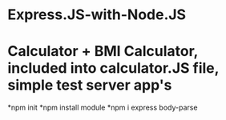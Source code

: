 # Express.JS-with-Node.JS

# Calculator + BMI Calculator, included into calculator.JS file, simple test server app's

*npm init
*npm install module
*npm i express body-parse
